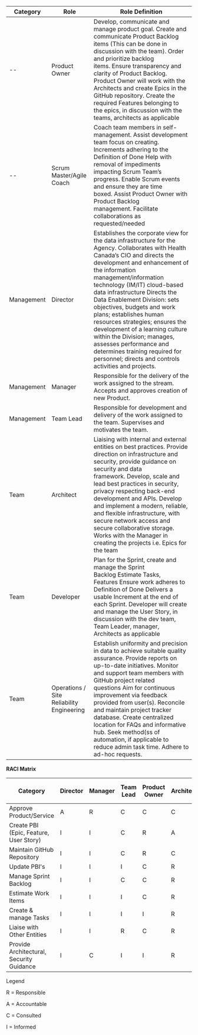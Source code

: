<html>
<body>
<!--StartFragment-->

 | Category  | Role | Role Definition |
 | -- | -- | -- | 
 | -- | Product Owner | Develop, communicate and manage product goal. Create and communicate Product Backlog items (This can be done in discussion with the team). Order and prioritize backlog items. Ensure transparency and clarity of Product Backlog. Product Owner will work with the Architects and create Epics in the GitHub repository. Create the required Features belonging to the epics, in discussion with the teams, architects as applicable
  | -- | Scrum Master/Agile Coach | Coach team members in self-management. Assist development team focus on creating. Increments adhering to the Definition of Done Help with removal of impediments impacting Scrum Team’s progress. Enable Scrum events and ensure they are time boxed. Assist Product Owner with Product Backlog management. Facilitate collaborations as requested/needed
 | Management | Director | Establishes the corporate view for the data infrastructure for the Agency. Collaborates with Health Canada’s CIO and directs the development and enhancement of the information management/information technology (IM/IT) cloud-based data infrastructure Directs the Data Enablement Division: sets objectives, budgets and work plans; establishes human resources strategies; ensures the development of a learning culture within the Division; manages, assesses performance and determines training required for personnel; directs and controls activities and projects.
| Management | Manager | Responsible for the delivery of the work assigned to the stream. Accepts and approves creation of new Product.
| Management | Team Lead | Responsible for development and delivery of the work assigned to the team. Supervises and motivates the team. 
| Team | Architect | Liaising with internal and external entities on best practices. Provide direction on infrastructure and security, provide guidance on security and data framework. Develop, scale and lead best practices in security, privacy respecting back-end development and APIs. Develop and implement a modern, reliable, and flexible infrastructure, with secure network access and secure collaborative storage. Works with the Manager in creating the projects i.e. Epics for the team
| Team | Developer | Plan for the Sprint, create and manage the Sprint Backlog Estimate Tasks, Features Ensure work adheres to Definition of Done Delivers a usable Increment at the end of each Sprint. Developer will create and manage the User Story, in discussion with the dev team, Team Leader, manager, Architects as applicable
| Team | Operations / Site Reliability Engineering | Establish uniformity and precision in data to achieve suitable quality assurance. Provide reports on up-to-date initiatives. Monitor and support team members with GitHub project related questions Aim for continuous improvement via feedback provided from user(s). Reconcile and maintain project tracker database. Create centralized location for FAQs and informative hub. Seek method(ss of automation, if applicable to reduce admin task time. Adhere to ad-hoc requests.

<!--EndFragment-->

<!--StartFragment-->

**RACI Matrix**

 | Category | Director | Manager | Team Lead | Product Owner | Architect | Team Member | Scrum Master/Agile Coach |
 | -- | -- | -- | -- | -- | -- | -- | -- |
 |Approve Product/Service | A | R | C | C | C | C | I | 
 |Create PBI (Epic, Feature, User Story) | I | I | C | R | A | A | I | 
 |Maintain GitHub Repository | I | I | C | R | C | C | C | 
 |Update PBI's| I | I | I | C | R | R | I | 
 |Manage Sprint Backlog  | I | I | C | C | R | R | I | 
 |Estimate Work Items  | I | I | I | C | R | R | I |
 |Create & manage Tasks  | I | I | I | I | R | R | I |
 |Liaise with Other Entities  | I | I | R | C | R | C | I |
 |Provide Architectural, Security Guidance  | I | C | I | I | R | C | I |


<!--EndFragment-->

Legend

R = Responsible

A = Accountable

C = Consulted

I = Informed

</body>
</html>
